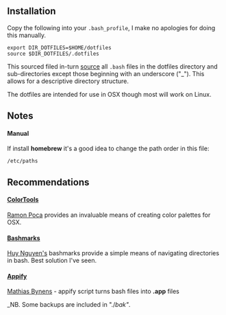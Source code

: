 ## Installation

Copy the following into your `.bash_profile`, I make no apologies for doing this manually.

    export DIR_DOTFILES=$HOME/dotfiles
    source $DIR_DOTFILES/.dotfiles

This sourced filed in-turn [source](http://ss64.com/bash/source.html) all `.bash` files in the dotfiles directory and sub-directories except those beginning with an underscore ("_"). This allows for a descriptive directory structure.

The dotfiles are intended for use in OSX though most will work on Linux.

## Notes

#### Manual

If install __homebrew__ it's a good idea to change the path order in this file:

`/etc/paths`

## Recommendations

#### [ColorTools](https://github.com/ramonpoca/ColorTools)

[Ramon Poca](http://ramonpoca.github.io/) provides an invaluable means of creating color palettes for OSX.

#### [Bashmarks](https://github.com/huyng/bashmarks)

[Huy Nguyen's](http://www.huyng.com) bashmarks provide a simple means of navigating directories in bash. Best solution I've seen.

#### [Appify](https://gist.github.com/mathiasbynens/674099)

[Mathias Bynens](https://gist.github.com/mathiasbynens) - appify script turns bash files into __.app__ files

_NB. Some backups are included in "./_bak"_.